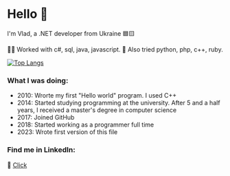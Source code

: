 # Hello 👋

I'm Vlad, a .NET developer from Ukraine 🟦🟨

:man_technologist:  Worked with c#, sql, java, javascript. 
:thinking: Also tried python, php, c++, ruby.

[![Top Langs](https://github-readme-stats.vercel.app/api/top-langs/?username=360deg&layout=compact)](https://github.com/360deg/github-readme-stats)

### What I was doing:
- 2010: Wrorte my first "Hello world" program. I used C++
- 2014: Started studying programming at the university. After 5 and a half years, I received a master's degree in computer science
- 2017: Joined GitHub
- 2018: Started working as a programmer full time
- 2023: Wrote first version of this file


### Find me in LinkedIn:

 :link: [Click](https://www.linkedin.com/in/vlad-pecherytsia-022676113/)
 
